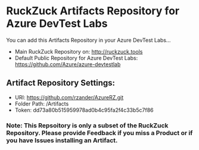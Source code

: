 # RuckZuck Artifacts Repository for Azure DevTest Labs
You can add this Artifacts Repository in your Azure DevTest Labs...  
- Main RuckZuck Repository on: http://ruckzuck.tools
- Default Public Repository for Azure DevTest Labs: https://github.com/Azure/azure-devtestlab

## Artifact Repository Settings:
- URI: https://github.com/rzander/AzureRZ.git
- Folder Path: /Artifacts
- Token: dd73a80b515959978ad0b4c95fa2f4c33b5c7f86

### Note: This Repsoitory is only a subset of the RuckZuck Repository. Please provide Feedback if you miss a Product or if you have Issues installing an Artifact.
